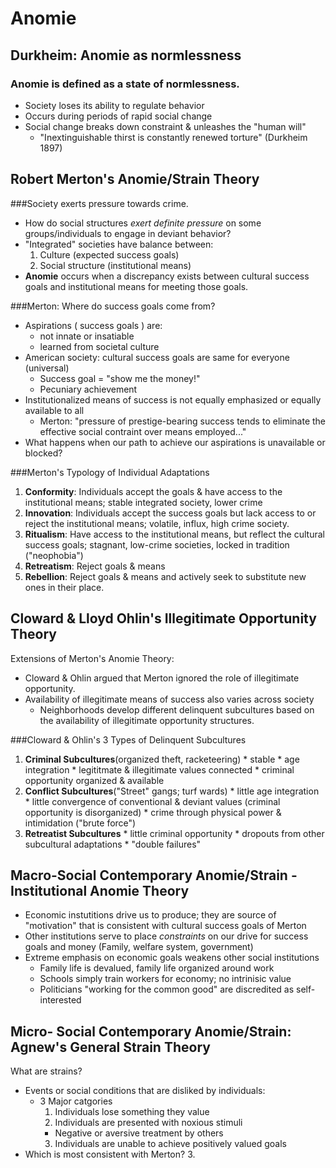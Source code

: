 Anomie
======

Durkheim: Anomie as normlessness
--------------------------------

### **Anomie** is defined as a state of normlessness. 
  * Society loses its ability to regulate behavior
  * Occurs during periods of rapid social change
  * Social change breaks down constraint & unleashes the "human will"
    * "Inextinguishable thirst is constantly renewed torture" (Durkheim
      1897)

Robert Merton's Anomie/Strain Theory
------------------------------------

###Society exerts pressure towards crime.
  * How do social structures *exert definite pressure* on some
    groups/individuals to engage in deviant behavior?
  * "Integrated" societies have balance between:
    1. Culture (expected success goals)
    2. Social structure (institutional means)
  * **Anomie** occurs when a discrepancy exists between cultural success
    goals and institutional means for meeting those goals.

###Merton: Where do success goals come from?
  * Aspirations ( success goals ) are:
    * not innate or insatiable
    * learned from societal culture
  * American society: cultural success goals are same for everyone
    (universal)
    * Success goal = "show me the money!"
    * Pecuniary achievement
  * Institutionalized means of success is not equally emphasized or
    equally available to all
    * Merton: "pressure of prestige-bearing success tends to eliminate
      the effective social contraint over means employed..."
  * What happens when our path to achieve our aspirations is unavailable
    or blocked?

###Merton's Typology of Individual Adaptations
  1. **Conformity**: Individuals accept the goals & have access to the
     institutional means; stable integrated society, lower crime
  2. **Innovation**: Individuals accept the success goals but lack
     access to or reject the institutional means; volatile, influx, high
     crime society.
  3. **Ritualism**: Have access to the institutional means, but reflect
     the cultural success goals; stagnant, low-crime societies, locked in
     tradition ("neophobia")
  4. **Retreatism**: Reject goals & means
  5. **Rebellion**: Reject goals & means and actively seek to substitute
     new ones in their place.

Cloward & Lloyd Ohlin's Illegitimate Opportunity Theory
-------------------------------------------------------

Extensions of Merton's Anomie Theory: 

  * Cloward & Ohlin argued that Merton ignored the role of illegitimate
    opportunity.
  * Availability of illegitimate means of success also varies across
    society
    * Neighborhoods develop different delinquent subcultures based on
      the availability of illegitimate opportunity structures.

###Cloward & Ohlin's 3 Types of Delinquent Subcultures

  1. **Criminal Subcultures**(organized theft, racketeering)
    * stable
    * age integration
    * legititmate & illegitimate values connected
    * criminal opportunity organized & available
  2. **Conflict Subcultures**("Street" gangs; turf wards)
    * little age integration
    * little convergence of conventional & deviant values (criminal
      opportunity is disorganized)
    * crime through physical power & intimidation ("brute force") 
  3. **Retreatist Subcultures**
    * little criminal opportunity
    * dropouts from other subcultural adaptations
    * "double failures"

Macro-Social Contemporary Anomie/Strain - Institutional Anomie Theory
---------------------------------------------------------------------
  * Economic instutitions drive us to produce; they are source of
    "motivation" that is consistent with cultural success goals of
    Merton
  * Other institutions serve to place *constraints* on our drive for
    success goals and money (Family, welfare system, government)
  * Extreme emphasis on economic goals weakens other social institutions
    * Family life is devalued, family life organized around work
    * Schools simply train workers for economy; no intrinisic value
    * Politicians "working for the common good" are discredited as
      self-interested

Micro- Social Contemporary Anomie/Strain: Agnew's General Strain Theory
-----------------------------------------------------------------------

What are strains?
  * Events or social conditions that are disliked by individuals:
    * 3 Major catgories
      1. Individuals lose something they value
      2. Individuals are presented with noxious stimuli
        * Negative or aversive treatment by others
      3. Individuals are unable to achieve positively valued goals
  * Which is most consistent with Merton? 3.






































































 
